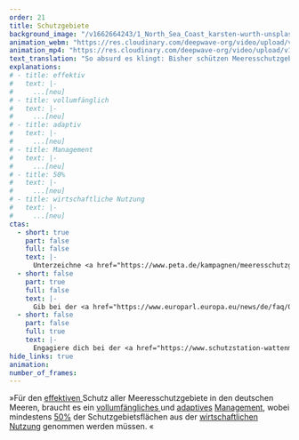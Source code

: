 ```yaml
---
order: 21
title: Schutzgebiete
background_image: "/v1662664243/1_North_Sea_Coast_karsten-wurth-unsplash_bchl3t_jjzp4x.jpg#4cd4ff"
animation_webm: "https://res.cloudinary.com/deepwave-org/video/upload/v1722432442/mo21_oyx9rr.webm"
animation_mp4: "https://res.cloudinary.com/deepwave-org/video/upload/v1721820664/mo21_qlhm7b.mp4"
text_translation: "So absurd es klingt: Bisher schützen Meeresschutzgebiete ihre Gebiete nicht. Hier werden Fische gefischt, Rohstoffe abgebaut, Kabel verlegt und Bomben hochgejagt - um nur drei von sechzehn legalen Nutzungsformen in den deutschen Schutzgebieten zu nennen. "
explanations:
# - title: effektiv
#   text: |-
#     ...[neu]
# - title: vollumfänglich
#   text: |-
#     ...[neu]
# - title: adaptiv
#   text: |-
#     ...[neu]
# - title: Management
#   text: |-
#     ...[neu]
# - title: 50%
#   text: |-
#     ...[neu]
# - title: wirtschaftliche Nutzung
#   text: |-
#     ...[neu]
ctas:
  - short: true
    part: false
    full: false
    text: |-
      Unterzeichne <a href="https://www.peta.de/kampagnen/meeresschutzgebiete/" target="_blank">Petitionen</a> zum Meeresschutz und zu einem Verbot von Fischfang in Meeresschutzgebieten.
  - short: false
    part: true
    full: false
    text: |-
      Gib bei der <a href="https://www.europarl.europa.eu/news/de/faq/0/wie-werden-die-mitglieder-des-europaischen-parlaments-gewahlt" target="_blank">Europawahl am 9. Juni 2024</a> deine Stimme einer Abgeordneten Person, welche sich für den Meeresschutz einsetzt.
  - short: false
    part: false
    full: true
    text: |-
      Engagiere dich bei der <a href="https://www.schutzstation-wattenmeer.de/mit-uns-aktiv/mitarbeit/" target="_blank">Schutzstation Wattenmeer</a> und helfe, unsere Naturschutzgebiete vor der eigenen Haustüre zu schützen.
hide_links: true
animation:
number_of_frames:
---
```


»Für den [effektiven ](# "effektiv")Schutz aller Meeresschutzgebiete in den deutschen Meeren, braucht es ein [vollumfängliches ](# "vollumfänglich")und [adaptives](# "adaptiv") [Management](# "Management"), wobei mindestens [50%](# "50%") der Schutzgebietsflächen aus der [wirtschaftlichen Nutzung](# "wirtschaftliche Nutzung") genommen werden müssen. «
